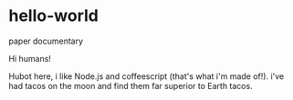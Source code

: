 # hello-world
paper documentary

Hi humans!

Hubot here, i like Node.js and coffeescript (that's what i'm made of!).
i've had tacos on the moon and find them far superior to Earth tacos.
